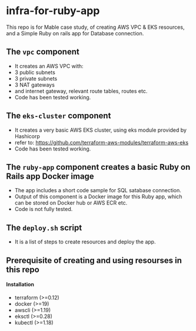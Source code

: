 
# infra-for-ruby-app
This repo is for Mable case study, of creating AWS VPC & EKS resources, and a Simple Ruby on rails app for Database connection.

## The `vpc` component 
- It creates an AWS VPC with:
- 3 public subnets
- 3 private subnets
- 3 NAT gateways
- and internet gateway, relevant route tables, routes etc.
- Code has been tested working.

## The `eks-cluster` component 
- It creates a very basic AWS EKS cluster, using eks module provided by Hashicorp
- refer to: https://github.com/terraform-aws-modules/terraform-aws-eks
- Code has been tested working.

## The `ruby-app` component creates a basic Ruby on Rails app Docker image
- The app includes a short code sample for SQL satabase connection.
- Output of this component is a Docker image for this Ruby app, which can be stored on Docker hub or AWS ECR etc.
- Code is not fully tested.

## The `deploy.sh` script
- It is a list of steps to create resources and deploy the app.

## Prerequisite of creating and using resourses in this repo
#### Installation
- terraform (>=0.12)
- docker (>=19)
- awscli (>=1.19)
- eksctl (>=0.28)
- kubectl (>=1.18)
